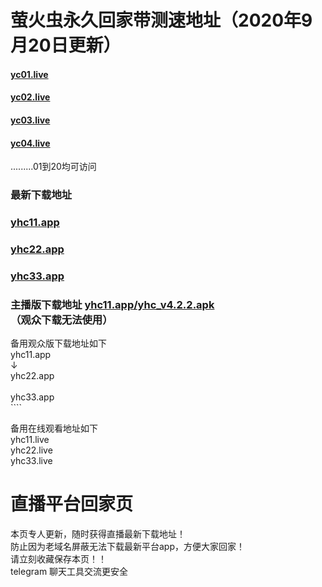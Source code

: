 # 萤火虫永久回家带测速地址（2020年9月20日更新）
#### [yc01.live](https://www.yc01.live)
#### [yc02.live](https://www.yc02.live)
#### [yc03.live](https://www.yc03.live)
#### [yc04.live](https://www.yc04.live)
.........01到20均可访问
### 最新下载地址
### [yhc11.app](https://www.yhc11.app)
### [yhc22.app](https://www.yhc22.app)
### [yhc33.app](https://www.yhc33.app)
### 主播版下载地址 [yhc11.app/yhc_v4.2.2.apk](https://www.yhc11.app/yhc_v4.2.2.apk)<br>（观众下载无法使用）
备用观众版下载地址如下<br>
yhc11.app<br>↓  
yhc22.app<br>  
yhc33.app<br>````  

备用在线观看地址如下<br>
yhc11.live<br>
yhc22.live<br>
yhc33.live<br>

# 直播平台回家页
本页专人更新，随时获得直播最新下载地址！<br>
防止因为老域名屏蔽无法下载最新平台app，方便大家回家！<br>
请立刻收藏保存本页！！<br>
telegram 聊天工具交流更安全

